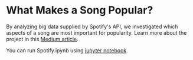 # What Makes a Song Popular?
By analyzing big data supplied by Spotify's API, we investigated which aspects of a song are most important for popularity. Learn more about the project in this [Medium article](https://medium.com/@albert.w.berger/what-makes-a-song-popular-in-a-certain-country-feat-p%CC%B6i%CC%B6t%CC%B6b%CC%B6u%CC%B6l%CC%B6l%CC%B6-spotify-cd705abc59). 

You can run Spotify.ipynb using [jupyter notebook](http://jupyter.org/).
